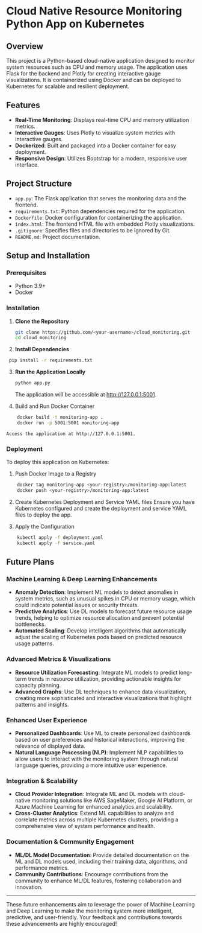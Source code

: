 # Cloud Native Resource Monitoring Python App on Kubernetes

## Overview

This project is a Python-based cloud-native application designed to monitor system resources such as CPU and memory usage. The application uses Flask for the backend and Plotly for creating interactive gauge visualizations. It is containerized using Docker and can be deployed to Kubernetes for scalable and resilient deployment.

## Features

- **Real-Time Monitoring**: Displays real-time CPU and memory utilization metrics.
- **Interactive Gauges**: Uses Plotly to visualize system metrics with interactive gauges.
- **Dockerized**: Built and packaged into a Docker container for easy deployment.
- **Responsive Design**: Utilizes Bootstrap for a modern, responsive user interface.

## Project Structure

- `app.py`: The Flask application that serves the monitoring data and the frontend.
- `requirements.txt`: Python dependencies required for the application.
- `Dockerfile`: Docker configuration for containerizing the application.
- `index.html`: The frontend HTML file with embedded Plotly visualizations.
- `.gitignore`: Specifies files and directories to be ignored by Git.
- `README.md`: Project documentation.

## Setup and Installation

### Prerequisites

- Python 3.9+
- Docker

### Installation

1. **Clone the Repository**

   ```bash
   git clone https://github.com/<your-username>/cloud_monitoring.git
   cd cloud_monitoring
    ```

2.	**Install Dependencies**
   ```bash
    pip install -r requirements.txt
```
 
3.	**Run the Application Locally**
    ```bash
    python app.py
    ```
    The application will be accessible at http://127.0.0.1:5001.

4.	Build and Run Docker Container
```bash
    docker build -t monitoring-app .
    docker run -p 5001:5001 monitoring-app
```
    Access the application at http://127.0.0.1:5001.


### Deployment

To deploy this application on Kubernetes:

1.	Push Docker Image to a Registry
```bash
    docker tag monitoring-app <your-registry>/monitoring-app:latest
    docker push <your-registry>/monitoring-app:latest
```
2.	Create Kubernetes Deployment and Service YAML files
Ensure you have Kubernetes configured and create the deployment and service YAML files to deploy the app.
	
3.	Apply the Configuration
```bash
    kubectl apply -f deployment.yaml
    kubectl apply -f service.yaml
```

## Future Plans

### Machine Learning & Deep Learning Enhancements

- **Anomaly Detection**: Implement ML models to detect anomalies in system metrics, such as unusual spikes in CPU or memory usage, which could indicate potential issues or security threats.
- **Predictive Analytics**: Use DL models to forecast future resource usage trends, helping to optimize resource allocation and prevent potential bottlenecks.
- **Automated Scaling**: Develop intelligent algorithms that automatically adjust the scaling of Kubernetes pods based on predicted resource usage patterns.

### Advanced Metrics & Visualizations

- **Resource Utilization Forecasting**: Integrate ML models to predict long-term trends in resource utilization, providing actionable insights for capacity planning.
- **Advanced Graphs**: Use DL techniques to enhance data visualization, creating more sophisticated and interactive visualizations that highlight patterns and insights.

### Enhanced User Experience

- **Personalized Dashboards**: Use ML to create personalized dashboards based on user preferences and historical interactions, improving the relevance of displayed data.
- **Natural Language Processing (NLP)**: Implement NLP capabilities to allow users to interact with the monitoring system through natural language queries, providing a more intuitive user experience.

### Integration & Scalability

- **Cloud Provider Integration**: Integrate ML and DL models with cloud-native monitoring solutions like AWS SageMaker, Google AI Platform, or Azure Machine Learning for enhanced analytics and scalability.
- **Cross-Cluster Analytics**: Extend ML capabilities to analyze and correlate metrics across multiple Kubernetes clusters, providing a comprehensive view of system performance and health.

### Documentation & Community Engagement

- **ML/DL Model Documentation**: Provide detailed documentation on the ML and DL models used, including their training data, algorithms, and performance metrics.
- **Community Contributions**: Encourage contributions from the community to enhance ML/DL features, fostering collaboration and innovation.

---

These future enhancements aim to leverage the power of Machine Learning and Deep Learning to make the monitoring system more intelligent, predictive, and user-friendly. Your feedback and contributions towards these advancements are highly encouraged!
